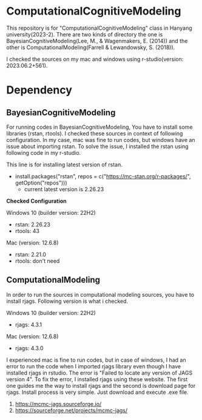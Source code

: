 # ComputationalCognitiveModeling
This repository is for "ComputationalCognitiveModeling" class in Hanyang university(2023-2). There are two kinds of directory the one is BayesianCognitiveModeling(Lee, M., & Wagenmakers, E. (2014)) and the other is ComputationalModeling(Farrell & Lewandowsky, S. (2018)).  

I checked the sources on my mac and windows using r-studio(version: 2023.06.2+561). 

# Dependency

## BayesianCognitiveModeling
For running codes in BayesianCognitiveModeling, You have to install some libraries (rstan, rtools). I checked these sources in context of following configuration. In my case, mac was fine to run codes, but windows have an issue about importing rstan. To solve the issue, I installed the rstan using following code in my r-studio. 

This line is for installing latest version of rstan.
- install.packages("rstan", repos = c("https://mc-stan.org/r-packages/", getOption("repos")))
  - current latest version is 2.26.23
    
**Checked Configuration**

Windows 10 (builder version: 22H2)
- rstan: 2.26.23
- rtools: 43
  
Mac (version: 12.6.8)
- rstan: 2.21.0
- rtools: don't need
  
## ComputationalModeling

In order to run the sources in computational modeling sources, you have to install rjags. Following version is what i checked.

Windows 10 (builder version: 22H2)
- rjags: 4.3.1
  
Mac (version: 12.6.8)
- rjags: 4.3.0

I experienced mac is fine to run codes, but in case of windows, I had an error to run the code when I imported rjags library even though I have installed rjags in rstudio. The error is "Failed to locate any version of JAGS version 4". To fix the error, I installed rjags using these website. The first one guides me the way to install rjags and the second is download page for rjags. Install process is very simple. Just download and execute .exe file. 

1. https://mcmc-jags.sourceforge.io/
2. https://sourceforge.net/projects/mcmc-jags/


